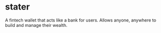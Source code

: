 # stater
A fintech wallet that acts like a bank for users. Allows anyone, anywhere to build and manage their wealth.
